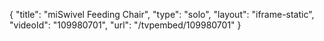 {
    "title": "miSwivel Feeding Chair",
    "type": "solo",
    "layout": "iframe-static",
    "videoId": "109980701",
    "url": "\/tvpembed\/109980701"
}